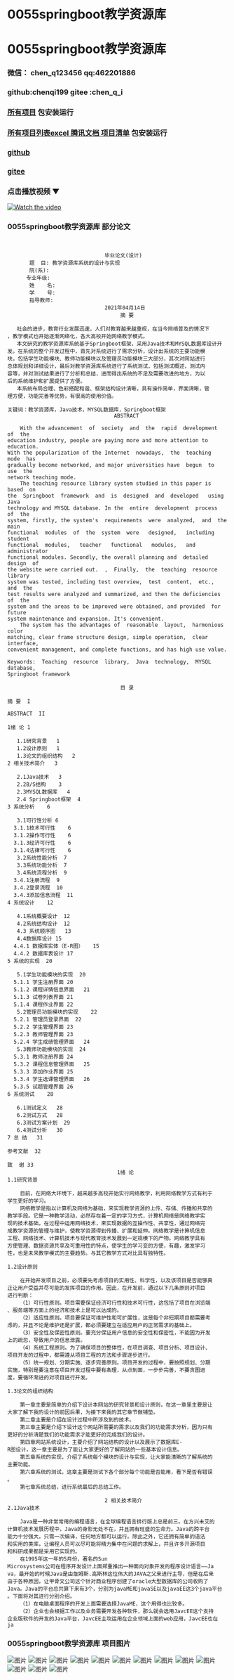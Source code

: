 # 0055springboot教学资源库


# 0055springboot教学资源库

### 微信： chen_q123456  qq:462201886
### github:chenqi199 gitee :chen_q_i

### [所有项目](https://github.com/GraduationProject-springboot/allSpringbootProjects) 包安装运行

### [所有项目列表excel 腾讯文档 项目清单](https://docs.qq.com/sheet/DSHRFSVZ5aEVYT3N3?tab=BB08J2) 包安装运行

### [github](https://chenqi199.github.io)

### [gitee](https://gitee.com/chen_q_i)

### 点击播放视频 ▼
[![Watch the video](https://i.sstatic.net/Vp2cE.png)](https://player.bilibili.com/player.html?isOutside=true&aid=BV16ia6epENY&bvid=BV16ia6epENY&cid=500001610574438&p=56)



### 0055springboot教学资源库 部分论文
```


                               毕业论文(设计)
       题  目: 教学资源库系统的设计与实现
       院(系):
      专业年级:
       姓    名:
       学    号:
       指导教师:
                               2021年04月14日
                                    摘 要

   社会的进步，教育行业发展迅速，人们对教育越来越重视，在当今网络普及的情况下
，教学模式也开始逐渐网络化，各大高校开始网络教学模式。
   本文研究的教学资源库系统基于Springboot框架，采用Java技术和MYSQL数据库设计开
发。在系统的整个开发过程中，首先对系统进行了需求分析，设计出系统的主要功能模
块，包括学生功能模块、教师功能模块以及管理员功能模块三大部分，其次对网站进行
总体规划和详细设计，最后对教学资源库系统进行了系统测试，包括测试概述，测试内
容等，并对测试结果进行了分析和总结，进而得出系统的不足及需要改进的地方，为以
后的系统维护和扩展提供了方便。
   本系统布局合理、色彩搭配和谐、框架结构设计清晰，具有操作简单，界面清晰，管
理方便，功能完善等优势，有很高的使用价值。

关键词：教学资源库，Java技术，MYSQL数据库，Springboot框架
                                  ABSTRACT

    With the advancement  of  society  and  the  rapid  development  of  the
education industry, people are paying more and more attention to  education.
With the popularization of the Internet  nowadays,  the  teaching  mode  has
gradually become networked, and major universities have  begun  to  use  the
network teaching mode.
    The teaching resource library system studied in this paper is  based  on
the  Springboot  framework  and  is  designed  and  developed   using   Java
technology and MYSQL database. In the  entire  development  process  of  the
system, firstly, the system's  requirements  were  analyzed,  and  the  main
functional  modules  of  the  system  were   designed,   including   student
functional  modules,   teacher   functional   modules,   and   administrator
functional modules. Secondly, the overall planning and  detailed  design  of
the website were carried out.  ,  Finally,  the  teaching  resource  library
system was tested, including test overview,  test  content,  etc.,  and  the
test results were analyzed and summarized, and then the deficiencies of  the
system and the areas to be improved were obtained, and provided  for  future
system maintenance and expansion. It's convenient.
    The system has the advantages of  reasonable  layout,  harmonious  color
matching, clear frame structure design, simple operation,  clear  interface,
convenient management, and complete functions, and has high use value.

Keywords:  Teaching  resource  library,  Java  technology,  MYSQL  database,
Springboot framework

                                    目 录

摘 要  I

ABSTRACT  II

1绪 论 1

   1.1研究背景   1
   1.2设计原则   1
   1.3论文的组织结构   2
2 相关技术简介   3

   2.1Java技术   3
   2.2B/S结构    3
   2.3MYSQL数据库   4
   2.4 Springboot框架  4
3 系统分析    6

   3.1可行性分析 6
  3.1.1技术可行性    6
  3.1.2操作可行性    6
  3.1.3经济可行性    6
  3.1.4法律可行性    6
   3.2系统性能分析  7
   3.3系统功能分析  7
   3.4系统流程分析  9
  3.4.1注册流程  9
  3.4.2登录流程  10
  3.4.3添加信息流程  11
4 系统设计    12

   4.1系统概要设计  12
   4.2系统结构设计  12
   4.3 系统顺序图   13
   4.4数据库设计 15
  4.4.1 数据库实体（E-R图）   15
  4.4.2 数据库表设计 17
5 系统的实现  20

   5.1学生功能模块的实现  20
  5.1.1 学生注册界面 20
  5.1.2 课程详情信息界面   21
  5.1.3 试卷列表界面 21
  5.1.4 课程作业界面 22
   5.2管理员功能模块的实现    22
  5.2.1 管理员登录界面  22
  5.2.2 学生管理界面 23
  5.2.3 教师管理界面 23
  5.2.4 学生成绩管理界面   24
   5.3教师功能模块的实现  24
  5.3.1 教师注册界面 24
  5.3.2 课程信息管理界面   25
  5.3.3 添加作业界面 25
  5.3.4 学生选课管理界面   26
  5.3.5 试题管理界面 26
6 系统测试    28

   6.1测试定义   28
   6.2测试方式   28
   6.3测试方案计划  29
   6.4测试分析   30
7 总 结   31

参考文献  32

致  谢 33
                                   1绪 论
1.1研究背景

    目前，在网络大环境下，越来越多高校开始实行网络教学，利用网络教学方式有利于
学生更好的学习。
    网络教学是指以计算机及网络为基础，来实现教学资源的上传、存储、传播和共享的
教学手段。它是一种教学活动，必然存在着一定的学习方式，计算机网络是网络教学实
现的技术基础，在过程中运用网络技术，来实现数据的互操作性、共享性，通过网络完
成教学资源的管理与维护，使教学资源得到传播、扩展和延伸。网络教学是计算机信息
工程、网络技术、计算机技术与现代教育技术发展到一定规模下的产物。网络教学具有
方便管理、数据资源共享及可重用性的特点，使学生的学习变的方便，有趣，激发学习
性，也是未来教学模式的主要趋势。与其它教学方式对比具有独特性。

1.2设计原则

    在开始开发项目之前，必须要先考虑项目的实用性、科学性，以及该项目是否能够真
正让用户受益并尽可能的发挥项目的作用。因此，在开发前，通过以下几条原则对项目
进行判断：
    （1）可行性原则。项目需要保证经济可行性和技术可行性，这包括了项目在浏览端
、服务端等方面上的经济和技术上是可以达成的。
    （2）适应性原则。项目要保证可维护性和可扩展性，这是每个非短期项目都需要考
虑的，并且不论是维护还是扩展，都必须要建立在适应用户的正常需求的基础上。
    （3）安全性及保密性原则。要充分保证用户信息的安全性和保密性，不能因为开发
上的疏忽，导致用户的信息泄露。
    （4）系统工程原则。为了确保项目的整体性，在项目调查、项目分析、项目设计、
项目开发的过程中，都需遵从项目工程的方法和步骤逐步进行。
    （5）统一规划、分期实施、逐步完善原则。项目开发的过程中，要按照规划、分期
实施，特别是要注意在项目开发过程中要有条理，从点到面，一步步完善，不要贪图进
度，要循环渐进的对项目进行开发。

1.3论文的组织结构

    第一章主要是简单的介绍下设计本网站的研究背景和设计原则，在这一章里主要是让
大家了解下我的设计的前因后果，为接下来我的其它章节做铺垫。
    第二章主要是介绍在设计过程中所涉及到的技术。
    第三章主要是介绍下设计这个网站所需要的需求以及我们的功能需求分析，因为只有
更好的分析清楚我们的功能需求才能更好的完成我们的设计。
    第四章网站系统设计，主要介绍了网站结构的设计以及展示了数据库E-
R图设计，这一章主要是为了能让大家更好的了解网站的一些基本设计信息。
    第五章系统的实现，介绍了系统每个模块的设计与实现，让大家能清晰的了解系统的
主要功能。
    第六章系统的测试，这章主要是测试下各个部分每个功能是否能用，看下是否有错误
。
    第七章系统总结，进行系统最后的总结工作。

                               2 相关技术简介
2.1Java技术

    Java是一种非常常用的编程语言，在全球编程语言排行版上总是前三。在方兴未艾的
计算机技术发展历程中，Java的身影无处不在，并且拥有旺盛的生命力。Java的跨平台
能力十分强大，只需一次编译，任何地方都可以运行。除此之外，它还拥有简单的语法
和实用的类库，让编程人员可以尽可能将精力集中在问题的求解上，并且许多开源项目
和科研成果都是采用它实现的。
    在1995年这一年的5月份，著名的Sun
Microsystems公司在程序开发设计上面郑重推出一种面向对象开发的程序设计语言——Ja
va，最开始的时候Java是由詹姆斯.高斯林这位伟大的JAVA之父来进行主导，但是在后来
由于各种原因，让甲骨文公司这个针对商业程序创建了oracle大型数据库的公司收购了
Java。Java的平台总共算下来有3个，分别为javaME和javaSE以及javaEE这3个java平台
。下面将对其进行分别介绍。
    （1）在电脑桌面程序的开发上面需要选择JavaME，这个用得也比较多。
    （2）企业也会根据工作以及业务需要开发各种软件，那么就会选用JavcEE这个支持
企业版软件的开发的Java平台，JavcEE主攻运用在企业领域上面的web应用，JavcEE也在
ja

```
### 0055springboot教学资源库 项目图片
![图片](/images/0055springbootimg_001.jpg)
![图片](/images/0055springbootimg_003.jpg)
![图片](/images/0055springbootimg_002.jpg)
![图片](/images/0055springbootimg_012.jpg)
![图片](/images/0055springbootimg_006.jpg)
![图片](/images/0055springbootimg_007.jpg)
![图片](/images/0055springbootimg_013.jpg)
![图片](/images/0055springbootimg_005.jpg)
![图片](/images/0055springbootimg_011.jpg)
![图片](/images/0055springbootimg_010.jpg)
![图片](/images/0055springbootimg_004.jpg)
![图片](/images/0055springbootimg_009.jpg)
![图片](/images/0055springbootimg_008.jpg)









